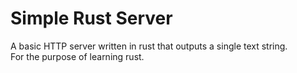 # Simple Rust Server

A basic HTTP server written in rust that outputs a single text string.  
For the purpose of learning rust.
